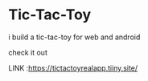 # Tic-Tac-Toy
i build a tic-tac-toy for web and android 

check it out  

LINK :https://tictactoyrealapp.tiiny.site/
